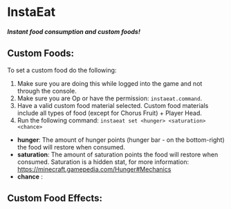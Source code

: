 # InstaEat
##### Instant food consumption and custom foods!


## **Custom Foods:**
To set a custom food do the following:
1. Make sure you are doing this while logged into the game and not through the console.
2. Make sure you are Op or have the permission: `instaeat.command`.
3. Have a valid custom food material selected. Custom food materials include all types of food (except for Chorus Fruit) + Player Head.
4. Run the following command: `instaeat set <hunger> <saturation> <chance>`
  - **hunger**: The amount of hunger points (hunger bar - on the bottom-right) the food will restore when consumed.
  - **saturation**: The amount of saturation points the food will restore when consumed.
    Saturation is a hidden stat, for more information: https://minecraft.gamepedia.com/Hunger#Mechanics
  - **chance** : 
  
  ## **Custom Food Effects:**
